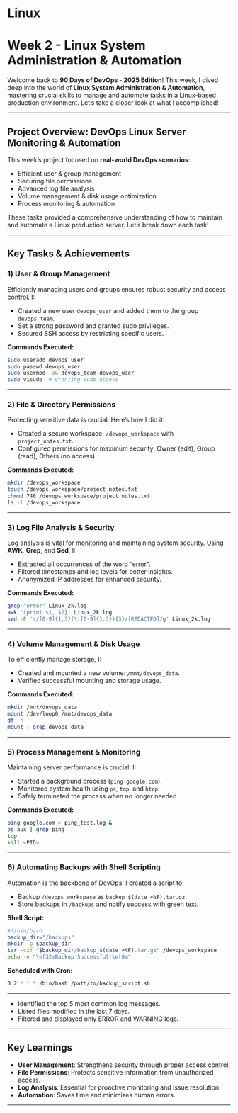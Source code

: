 # Linux
# Week 2 - Linux System Administration & Automation

Welcome back to **90 Days of DevOps - 2025 Edition**! This week, I dived deep into the world of **Linux System Administration & Automation**, mastering crucial skills to manage and automate tasks in a Linux-based production environment. Let’s take a closer look at what I accomplished! 

---

## Project Overview: DevOps Linux Server Monitoring & Automation
This week’s project focused on **real-world DevOps scenarios**:
- Efficient user & group management
- Securing file permissions
- Advanced log file analysis
- Volume management & disk usage optimization
- Process monitoring & automation

These tasks provided a comprehensive understanding of how to maintain and automate a Linux production server. Let’s break down each task!

---

## Key Tasks & Achievements

### 1️) User & Group Management
Efficiently managing users and groups ensures robust security and access control. I:
- Created a new user `devops_user` and added them to the group `devops_team`.
- Set a strong password and granted sudo privileges.
- Secured SSH access by restricting specific users.

**Commands Executed:**
```bash
sudo useradd devops_user
sudo passwd devops_user
sudo usermod -aG devops_team devops_user
sudo visudo  # Granting sudo access
```

---

### 2️) File & Directory Permissions
Protecting sensitive data is crucial. Here’s how I did it:
- Created a secure workspace: `/devops_workspace` with `project_notes.txt`.
- Configured permissions for maximum security: Owner (edit), Group (read), Others (no access).

**Commands Executed:**
```bash
mkdir /devops_workspace
touch /devops_workspace/project_notes.txt
chmod 740 /devops_workspace/project_notes.txt
ls -l /devops_workspace
```

---

### 3️) Log File Analysis & Security
Log analysis is vital for monitoring and maintaining system security. Using **AWK**, **Grep**, and **Sed**, I:
- Extracted all occurrences of the word “error”.
- Filtered timestamps and log levels for better insights.
- Anonymized IP addresses for enhanced security.

**Commands Executed:**
```bash
grep "error" Linux_2k.log
awk '{print $1, $2}' Linux_2k.log
sed -E 's/[0-9]{1,3}(\.[0-9]{1,3}){3}/[REDACTED]/g' Linux_2k.log
```

---

### 4️) Volume Management & Disk Usage
To efficiently manage storage, I:
- Created and mounted a new volume: `/mnt/devops_data`.
- Verified successful mounting and storage usage.

**Commands Executed:**
```bash
mkdir /mnt/devops_data
mount /dev/loop0 /mnt/devops_data
df -h
mount | grep devops_data
```

---

### 5️) Process Management & Monitoring
Maintaining server performance is crucial. I:
- Started a background process (`ping google.com`).
- Monitored system health using `ps`, `top`, and `htop`.
- Safely terminated the process when no longer needed.

**Commands Executed:**
```bash
ping google.com > ping_test.log &
ps aux | grep ping
top
kill <PID>
```

---

### 6️) Automating Backups with Shell Scripting
Automation is the backbone of DevOps! I created a script to:
- Backup `/devops_workspace` as `backup_$(date +%F).tar.gz`.
- Store backups in `/backups` and notify success with green text.

**Shell Script:**
```bash
#!/bin/bash
backup_dir="/backups"
mkdir -p $backup_dir
tar -czf "$backup_dir/backup_$(date +%F).tar.gz" /devops_workspace
echo -e "\e[32mBackup Successful!\e[0m"
```

**Scheduled with Cron:**
```bash
0 2 * * * /bin/bash /path/to/backup_script.sh
```

---


- Identified the top 5 most common log messages.
- Listed files modified in the last 7 days.
- Filtered and displayed only ERROR and WARNING logs.

---

## Key Learnings
- **User Management**: Strengthens security through proper access control.
- **File Permissions**: Protects sensitive information from unauthorized access.
- **Log Analysis**: Essential for proactive monitoring and issue resolution.
- **Automation**: Saves time and minimizes human errors.

---
